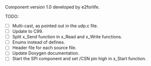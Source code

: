 Component version 1.0 developed by e2forlife.

TODO:
-[ ] Multi-cast, as pointed out in the udp.c file.
-[ ] Update to C99.
-[ ] Split x_Send function in x_Read and x_Write functions.
-[ ] Enums instead of defines.
-[ ] Header file for each source file.
-[ ] Update Doxygen documentation.
-[ ] Start the SPI component and set /CSN pin high in x_Start function.
